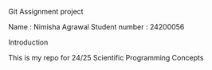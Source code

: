 Git Assignment project

Name : Nimisha Agrawal
Student number : 24200056

Introduction 

This is my repo for 24/25 Scientific Programming Concepts
